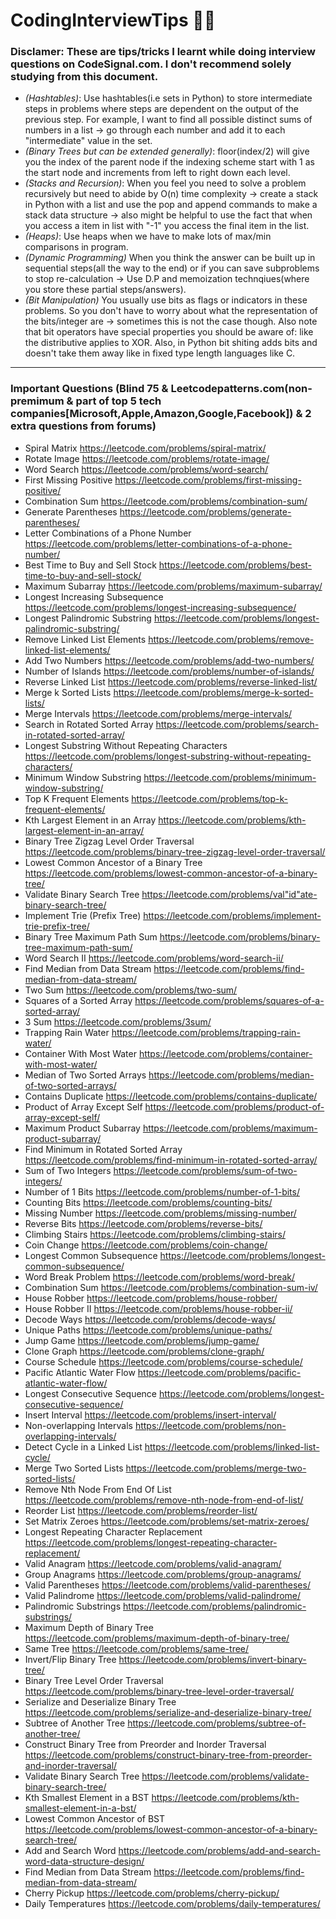 # CodingInterviewTips 👷‍♂️

### Disclamer: These are tips/tricks I learnt while doing interview questions on CodeSignal.com. I **don't** recommend solely studying from this document.


- *(Hashtables)*: Use hashtables(i.e sets in Python) to store intermediate steps in problems where steps are dependent on the output of the previous step. For example, I want to find all possible distinct sums of numbers in a list -> go through each number and add it to each "intermediate" value in the set.
- *(Binary Trees but can be extended generally)*: floor(index/2) will give you the index of the parent node if the indexing scheme start with 1 as the start node and increments from left to right down each level.
- *(Stacks and Recursion)*: When you feel you need to solve a problem recursively but need to abide by O(n) time complexity -> create a stack in Python with a list and use the pop and append commands to make a stack data structure -> also might be helpful to use the fact that when you access a item in list with "-1" you access the final item in the list.
- *(Heaps)*: Use heaps when we have to make lots of max/min comparisons in program.
- *(Dynamic Programming)* When you think the answer can be built up in sequential steps(all the way to the end) or if you can save subproblems to stop re-calculation -> Use D.P and memoization technqiues(where you store these partial steps/answers).
- *(Bit Manipulation)* You usually use bits as flags or indicators in these problems. So you don't have to worry about what the representation of the bits/integer are -> sometimes this is not the case though. Also note that bit operators have special properties you should be aware of: like the distributive applies to XOR. Also, in Python bit shiting adds bits and doesn't take them away like in fixed type length languages like C.

***
### Important Questions (Blind 75 & Leetcodepatterns.com(non-premimum & part of top 5 tech companies[Microsoft,Apple,Amazon,Google,Facebook]) & 2 extra questions from forums)
- Spiral Matrix https://leetcode.com/problems/spiral-matrix/
- Rotate Image https://leetcode.com/problems/rotate-image/
- Word Search https://leetcode.com/problems/word-search/
- First Missing Positive https://leetcode.com/problems/first-missing-positive/
- Combination Sum https://leetcode.com/problems/combination-sum/
- Generate Parentheses https://leetcode.com/problems/generate-parentheses/
- Letter Combinations of a Phone Number https://leetcode.com/problems/letter-combinations-of-a-phone-number/
- Best Time to Buy and Sell Stock https://leetcode.com/problems/best-time-to-buy-and-sell-stock/
- Maximum Subarray https://leetcode.com/problems/maximum-subarray/
- Longest Increasing Subsequence https://leetcode.com/problems/longest-increasing-subsequence/
- Longest Palindromic Substring https://leetcode.com/problems/longest-palindromic-substring/
- Remove Linked List Elements https://leetcode.com/problems/remove-linked-list-elements/
- Add Two Numbers https://leetcode.com/problems/add-two-numbers/
- Number of Islands https://leetcode.com/problems/number-of-islands/
- Reverse Linked List https://leetcode.com/problems/reverse-linked-list/
- Merge k Sorted Lists https://leetcode.com/problems/merge-k-sorted-lists/
- Merge Intervals https://leetcode.com/problems/merge-intervals/
- Search in Rotated Sorted Array https://leetcode.com/problems/search-in-rotated-sorted-array/
- Longest Substring Without Repeating Characters https://leetcode.com/problems/longest-substring-without-repeating-characters/
- Minimum Window Substring https://leetcode.com/problems/minimum-window-substring/
- Top K Frequent Elements https://leetcode.com/problems/top-k-frequent-elements/
- Kth Largest Element in an Array https://leetcode.com/problems/kth-largest-element-in-an-array/
- Binary Tree Zigzag Level Order Traversal https://leetcode.com/problems/binary-tree-zigzag-level-order-traversal/
- Lowest Common Ancestor of a Binary Tree https://leetcode.com/problems/lowest-common-ancestor-of-a-binary-tree/
- Validate Binary Search Tree https://leetcode.com/problems/val"id"ate-binary-search-tree/
- Implement Trie (Prefix Tree) https://leetcode.com/problems/implement-trie-prefix-tree/
- Binary Tree Maximum Path Sum https://leetcode.com/problems/binary-tree-maximum-path-sum/
- Word Search II https://leetcode.com/problems/word-search-ii/
- Find Median from Data Stream https://leetcode.com/problems/find-median-from-data-stream/
- Two Sum https://leetcode.com/problems/two-sum/
- Squares of a Sorted Array https://leetcode.com/problems/squares-of-a-sorted-array/
- 3 Sum https://leetcode.com/problems/3sum/
- Trapping Rain Water https://leetcode.com/problems/trapping-rain-water/
- Container With Most Water https://leetcode.com/problems/container-with-most-water/
- Median of Two Sorted Arrays https://leetcode.com/problems/median-of-two-sorted-arrays/
- Contains Duplicate https://leetcode.com/problems/contains-duplicate/
- Product of Array Except Self https://leetcode.com/problems/product-of-array-except-self/
- Maximum Product Subarray https://leetcode.com/problems/maximum-product-subarray/
- Find Minimum in Rotated Sorted Array https://leetcode.com/problems/find-minimum-in-rotated-sorted-array/
- Sum of Two Integers https://leetcode.com/problems/sum-of-two-integers/
- Number of 1 Bits https://leetcode.com/problems/number-of-1-bits/
- Counting Bits https://leetcode.com/problems/counting-bits/
- Missing Number https://leetcode.com/problems/missing-number/
- Reverse Bits https://leetcode.com/problems/reverse-bits/
- Climbing Stairs https://leetcode.com/problems/climbing-stairs/
- Coin Change https://leetcode.com/problems/coin-change/
- Longest Common Subsequence https://leetcode.com/problems/longest-common-subsequence/
- Word Break Problem https://leetcode.com/problems/word-break/
- Combination Sum https://leetcode.com/problems/combination-sum-iv/
- House Robber https://leetcode.com/problems/house-robber/
- House Robber II https://leetcode.com/problems/house-robber-ii/
- Decode Ways https://leetcode.com/problems/decode-ways/
- Unique Paths https://leetcode.com/problems/unique-paths/
- Jump Game https://leetcode.com/problems/jump-game/
- Clone Graph https://leetcode.com/problems/clone-graph/
- Course Schedule https://leetcode.com/problems/course-schedule/
- Pacific Atlantic Water Flow https://leetcode.com/problems/pacific-atlantic-water-flow/
- Longest Consecutive Sequence https://leetcode.com/problems/longest-consecutive-sequence/
- Insert Interval https://leetcode.com/problems/insert-interval/
- Non-overlapping Intervals https://leetcode.com/problems/non-overlapping-intervals/
- Detect Cycle in a Linked List https://leetcode.com/problems/linked-list-cycle/
- Merge Two Sorted Lists https://leetcode.com/problems/merge-two-sorted-lists/
- Remove Nth Node From End Of List https://leetcode.com/problems/remove-nth-node-from-end-of-list/
- Reorder List https://leetcode.com/problems/reorder-list/
- Set Matrix Zeroes https://leetcode.com/problems/set-matrix-zeroes/
- Longest Repeating Character Replacement https://leetcode.com/problems/longest-repeating-character-replacement/
- Valid Anagram https://leetcode.com/problems/valid-anagram/
- Group Anagrams https://leetcode.com/problems/group-anagrams/
- Valid Parentheses https://leetcode.com/problems/valid-parentheses/
- Valid Palindrome https://leetcode.com/problems/valid-palindrome/
- Palindromic Substrings https://leetcode.com/problems/palindromic-substrings/
- Maximum Depth of Binary Tree https://leetcode.com/problems/maximum-depth-of-binary-tree/
- Same Tree https://leetcode.com/problems/same-tree/
- Invert/Flip Binary Tree https://leetcode.com/problems/invert-binary-tree/
- Binary Tree Level Order Traversal https://leetcode.com/problems/binary-tree-level-order-traversal/
- Serialize and Deserialize Binary Tree https://leetcode.com/problems/serialize-and-deserialize-binary-tree/
- Subtree of Another Tree https://leetcode.com/problems/subtree-of-another-tree/
- Construct Binary Tree from Preorder and Inorder Traversal https://leetcode.com/problems/construct-binary-tree-from-preorder-and-inorder-traversal/
- Validate Binary Search Tree https://leetcode.com/problems/validate-binary-search-tree/
- Kth Smallest Element in a BST https://leetcode.com/problems/kth-smallest-element-in-a-bst/
- Lowest Common Ancestor of BST https://leetcode.com/problems/lowest-common-ancestor-of-a-binary-search-tree/
- Add and Search Word https://leetcode.com/problems/add-and-search-word-data-structure-design/
- Find Median from Data Stream https://leetcode.com/problems/find-median-from-data-stream/
- Cherry Pickup https://leetcode.com/problems/cherry-pickup/
- Daily Temperatures https://leetcode.com/problems/daily-temperatures/

